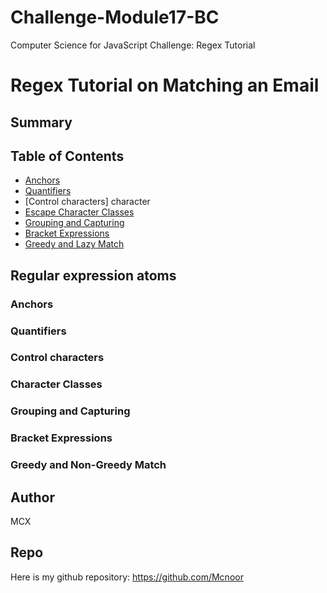 # Challenge-Module17-BC
Computer Science for JavaScript Challenge: Regex Tutorial


# Regex Tutorial on Matching an Email


## Summary



## Table of Contents

- [Anchors](#anchors)
- [Quantifiers](#quantifiers)
- [Control characters]  character
- [Escape Character Classes](#character-classes)
- [Grouping and Capturing](#grouping-and-capturing)
- [Bracket Expressions](#bracket-expressions)
- [Greedy and Lazy Match](#greedy-and-lazy-match)

## Regular expression atoms

### Anchors

### Quantifiers

### Control characters

### Character Classes

### Grouping and Capturing

### Bracket Expressions

### Greedy and Non-Greedy Match

## Author

MCX


## Repo
Here is my github repository: https://github.com/Mcnoor
